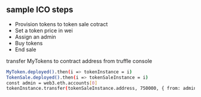 ## sample ICO steps

* Provision tokens to token sale cotract
* Set a token price in wei
* Assign an admin
* Buy tokens
* End sale

transfer MyTokens to contract address from truffle console

```bash
MyToken.deployed().then(i => tokenInstance = i)
TokenSale.deployed().then(i => tokenSaleInstance = i)
const admin = web3.eth.accounts[0]
tokenInstance.transfer(tokenSaleInstance.address, 750000, { from: admin })
```